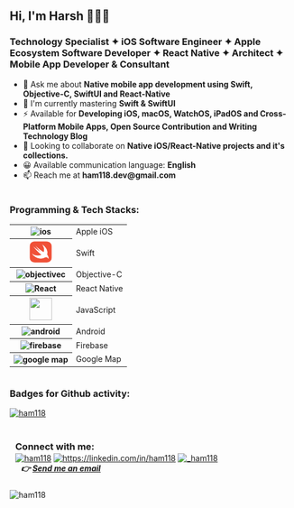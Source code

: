 <!DOCTYPE html>
<html>
	<body style="margin: 40px; padding: 6px;">
		<h2>Hi, I'm Harsh 🙋🏻‍♂️</h2>
		<h3>Technology Specialist ✦ iOS Software Engineer ✦ Apple Ecosystem Software Developer ✦ React Native ✦ Architect ✦ Mobile App Developer & Consultant</h3>
		<div>
			<ul>
				<li>💬 Ask me about <b>Native mobile app development using Swift, Objective-C, SwiftUI and React-Native</b></li>
				<li>🌱 I'm currently mastering <b>Swift & SwiftUI</b></li>
				<li>⚡️ Available for <b>Developing iOS, macOS, WatchOS, iPadOS and Cross-Platform Mobile Apps, Open Source Contribution and Writing Technology Blog</b></li>
				<li>👯 Looking to collaborate on <b>Native iOS/React-Native projects and it's collections.</b></li>
				<li>😀 Available communication language: <b>English</b></li>
				<li>📫 Reach me at <b>ham118.dev@gmail.com</b></li>
			</ul>
		</div>
		<div style="display: flex; flex-direction: row;">
			<div style="flex: 1;">
				<div style="margin-top: 20px;">
					<h3 align="left">Programming & Tech Stacks:</h3>
					<table>
						<tr>
							<th><img src="https://www.vectorlogo.zone/logos/apple/apple-tile.svg" alt="ios" width="40" height="40"></th>
							<td>Apple iOS</td>
						</tr>
						<tr>
							<th><img src="https://raw.githubusercontent.com/devicons/devicon/master/icons/swift/swift-original.svg" alt="swift" width="40" height="40"></th>
							<td>Swift</td>
						</tr>
						<tr>
							<th><img src="https://www.vectorlogo.zone/logos/apple_objectivec/apple_objectivec-icon.svg" alt="objectivec" width="40" height="40"></th>
							<td>Objective-C</td>
						</tr>
						<tr>
							<th><img src="https://www.vectorlogo.zone/logos/reactjs/reactjs-icon.svg" alt="React" width="40" height="40"></th>
							<td>React Native</td>
						</tr>
						<tr>
							<th><img src="https://www.vectorlogo.zone/logos/javascript/javascript-icon.svg" alt="" width="40" height="40"></th>
							<td>JavaScript</td>
						</tr>
						<tr>
							<th><img src="https://www.vectorlogo.zone/logos/android/android-icon.svg" alt="android" width="40" height="40"></th>
							<td>Android</td>
						</tr>
						<tr>
							<th><img src="https://www.vectorlogo.zone/logos/firebase/firebase-icon.svg" alt="firebase" width="40" height="40"></th>
							<td>Firebase</td>
						</tr>
						<tr>
							<th><img src="https://www.vectorlogo.zone/logos/google_maps/google_maps-icon.svg" alt="google map" width="40" height="40"></th>
							<td>Google Map</td>
						</tr>
					</table>
				</div>
			</div>
		</div>
		<div>
			<h3 align="left">Badges for Github activity:</h3>
			<p align="left"> 
				<a href="https://github-profile-trophy.vercel.app/?username=ryo-ma&no-bg=true">
				<img src="https://github-profile-trophy.vercel.app/?username=ham118" alt="ham118" />
				</a> 
			</p>
			<br>
		</div>
		<div style="padding: 10px;">
			<h3 style="margin: 0; padding: 0;">Connect with me:</h3>
			<a href="https://www.dev.to/ham118" target="blank" style="margin: 0; padding: 0;"><img align="center" src="https://www.vectorlogo.zone/logos/devto/devto-ar21.svg" alt="ham118" height="60" width="60" /></a>
			<a href="https://www.linkedin.com/in/ham118" target="blank" style="margin: 0; padding: 0;"><img align="center" src="https://www.vectorlogo.zone/logos/linkedin/linkedin-tile.svg" alt="https://linkedin.com/in/ham118" height="30" width="30" /></a>
			<a href="https://www.twitter.com/_ham118" target="blank" style="margin: 0; padding: 0;"><img align="center" src="https://raw.githubusercontent.com/rahuldkjain/github-profile-readme-generator/master/src/images/icons/Social/twitter.svg" alt="_ham118" height="30" width="50" /></a>
			<h5 style="margin: 0; padding-left: 10px;">👉
				<a href="mailto:ham118.dev@gmail.com">Send me an email</a>
			</h5>
		</div>
		<div style="padding: 0px;">
			<p align="left"> <img src="https://komarev.com/ghpvc/?username=qingshen0802&label=Profile%20views&color=0e75b6&style=flat" alt="ham118" /> </p>
		</div>
	</body>
</html>

